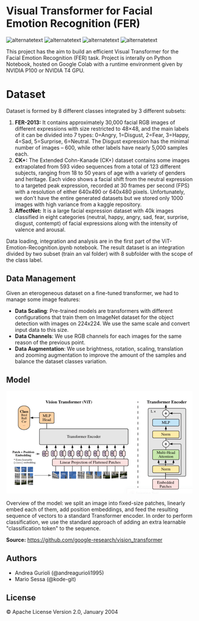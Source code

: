 # Visual Transformer for Facial Emotion Recognition (FER)

<p>
  <img src="https://img.shields.io/static/v1?label=build&message=passing&color=%3CCOLOR%3E" alt="alternatetext">
	<img src="https://img.shields.io/badge/state-develop-yellow" alt="alternatetext">
  <img src="https://img.shields.io/badge/PyTorch-1.11.0-blue" alt="alternatetext">
  <img src="https://img.shields.io/badge/CUDA-11.3.0-green" alt="alternatetext">
</p>

This project has the aim to build an efficient Visual Transformer for the Facial Emotion Recognition (FER) task. Project is interally on Python Notebook, 
hosted on Google Colab with a runtime environment given by NVIDIA P100 or NVIDIA T4 GPU. 

# Dataset 

Dataset is formed by 8 different classes integrated by 3 different subsets:
1. **FER-2013:** It contains approximately 30,000 facial RGB images of different expressions with size restricted to 48×48, and the main labels of it can be divided into 7 types: 0=Angry, 1=Disgust, 2=Fear, 3=Happy, 4=Sad, 5=Surprise, 6=Neutral. The Disgust expression has the minimal number of images – 600, while other labels have nearly 5,000 samples each.
2. **CK+:** The Extended Cohn-Kanade (CK+) dataset contains some images extrapolated from 593 video sequences from a total of 123 different subjects, ranging from 18 to 50 years of age with a variety of genders and heritage. Each video shows a facial shift from the neutral expression to a targeted peak expression, recorded at 30 frames per second (FPS) with a resolution of either 640x490 or 640x480 pixels. Unfortunately, we don't have the entire generated datasets but we stored only 1000 images with high variance from a kaggle repository. 
3. **AffectNet:** It is a large facial expression dataset with 40k images classified in eight categories (neutral, happy, angry, sad, fear, surprise, disgust, contempt) of facial expressions along with the intensity of valence and arousal.

Data loading, integration and analysis are in the first part of the ViT-Emotion-Recognition.ipynb notebook. The result dataset is an integration divided by two subset (train an val folder) with 8 subfolder with the scope of the class label.


## Data Management

Given an eterogeneous dataset on a fine-tuned transformer, we had to manage some image features:
- **Data Scaling**: Pre-trained models are transformers with different configurations that train them on ImageNet dataset for the object detection with images on 224x224. We use the same scale and convert input data to this size.
- **Data Channels**: We use RGB channels for each images for the same reason of the previous point.
- **Data Augmentation**: We use brightness, rotation, scaling, translation and zooming augmentation to improve the amount of the samples and balance the dataset classes variation.

## Model

<p align="center">
  <img src="ViT_Architecture.png" />
</p>
Overview of the model: we split an image into fixed-size patches, linearly embed each of them, add position embeddings, and feed the resulting sequence of vectors to a standard Transformer encoder. In order to perform classification, we use the standard approach of adding an extra learnable "classification token" to the sequence.

**Source:** https://github.com/google-research/vision_transformer
## Authors

- Andrea Gurioli (@andreagurioli1995)
- Mario Sessa (@kode-git)

## License

&copy; Apache License Version 2.0, January 2004
